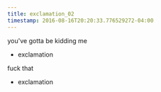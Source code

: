 ```yaml
---
title: exclamation_02
timestamp: 2016-08-16T20:20:33.776529272-04:00
---
```


you've gotta be kidding me
* exclamation

fuck that
* exclamation

